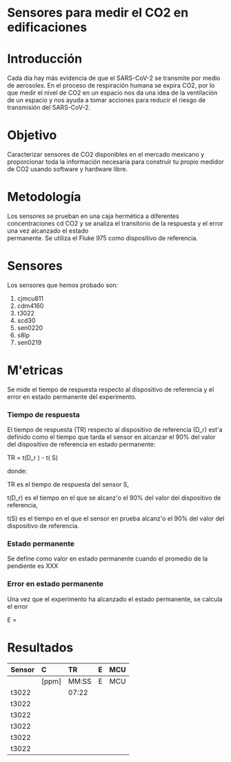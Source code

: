 # Sensores para medir el CO2 en edificaciones


# Introducción

Cada día hay más evidencia de que el SARS-CoV-2 se transmite por medio de aerosoles. 
En el proceso de respiración humana se expira CO2,  por lo que medir
el nivel de CO2 en un espacio nos da una idea de la ventilación de un espacio
y nos ayuda a tomar acciones para 
reducir el riesgo de transmisión del SARS-CoV-2.


# Objetivo
Caracterizar sensores de CO2 disponibles en el mercado mexicano y proporcionar
toda la información necesaria para construir tu propio medidor de CO2 usando
software y hardware libre.

# Metodología
Los sensores se prueban en una caja hermética a diferentes concentraciones cd CO2 y
se analiza el transitorio de la respuesta y el error una vez alcanzado el estado  
permanente. Se utiliza el Fluke 975 como dispositivo de referencia.

# Sensores

Los sensores que hemos probado son:

1. cjmcu811
2. cdm4160
3. t3022
4. scd30
5. sen0220
6. s8lp
7. sen0219

# M'etricas 

Se mide el tiempo de respuesta respecto al dispositivo de referencia
y el error en estado permanente del experimento. 

### Tiempo de respuesta 

El tiempo de respuesta (TR) respecto al dispositivo de referencia (D_r) est'a
definido como el tiempo que tarda el sensor en alcanzar el 90% del valor
del dispositivo de referencia en estado permanente:

TR = t(D_r ) - t( S)

donde:

TR es el tiempo de respuesta del sensor S,

t(D_r) es el tiempo en el que se alcanz'o el 90% del valor
del dispositivo de referencia,
 
t(S) es el tiempo en el que el sensor en prueba alcanz'o
el 90% del valor del dispositivo de referencia. 

### Estado permanente 

Se define como valor en estado permanente cuando el promedio de 
la pendiente es XXX

### Error en estado permanente 

Una vez que el experimento ha alcanzado el estado permanente, se calcula el error

E = 



# Resultados



| Sensor |  C      | TR     |   E    |  MCU | 
|:-------| :-----  |:---    | :--:   | :--:| 
|        |  [ppm]  | MM:SS  |   E    |  MCU | 
| t3022  |         | 07:22  |        |      | 
| t3022  |         |        |        | |  
| t3022  |         |        |        | |
| t3022  |         |        |        | |
| t3022  |         |        |        | |
| t3022  |         |        |        | | 
